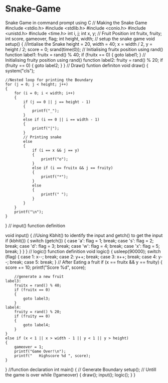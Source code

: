 # Snake-Game
Snake Game in command prompt using C
// Making the Snake Game
#include <stdio.h>
#include <stdlib.h>
#include <conio.h>
#include <unistd.h>
#include <time.h>
int i, j;
int x, y;
// Fruit Position
int fruitx, fruity;
int score, gameover, flag;
int height, width;
// setup the snake game
void setup()
{ //Intialise the Snake
	height = 20, width = 40;
	x = width / 2, y = height / 2;
	score = 0;
	srand(time(0));
// Initialising fruitx position using rand() function
label1:
	fruitx = rand() % 40;
	if (fruitx == 0)
	{
		goto label1;
	}
// Initialising fruity position using rand() function
label2:
	fruity = rand() % 20;
	if (fruity == 0)
	{
		goto label2;
	}
}
// Draw() funtion definiton
void draw()
{
	system("cls");

	//Nested loop for printing the Boundary
	for (j = 0; j < height; j++)
	{
		for (i = 0; i < width; i++)
		{
			if (j == 0 || j == height - 1)
			{
				printf("_");
			}
			else if (i == 0 || i == width - 1)
			{
				printf("|");
			}
			// Printing snake
			else
			{
				if (i == x && j == y)
				{
					printf("o");
				}
				else if (i == fruitx && j == fruity)
				{
					printf("*");
				}
				else
				{
					printf(" ");
				}
			}
		}
		printf("\n");
	}
}
// input() function definition

void input()
{ //Using Kbhit() to identify the input and getch() to get the input
	if (kbhit())
	{
		switch (getch())
		{
		case 'a':
			flag = 1;
			break;
		case 's':
			flag = 2;
			break;
		case 'd':
			flag = 3;
			break;
		case 'w':
			flag = 4;
			break;
		case 'x':
			flag = 5;
			break;
		}
	}
}
// logic() function definition
void logic()
{
	usleep(90000);
	switch (flag)
	{
	case 1:
		x--;
		break;
	case 2:
		y++;
		break;
	case 3:
		x++;
		break;
	case 4:
		y--;
		break;
	case 5:
		break;
	}
	// After Eating a fruit
	if (x == fruitx && y == fruity)
	{
		score += 10;
		printf("Score %d", score);

		//generate a new fruit
	label3:
		fruitx = rand() % 40;
		if (fruitx == 0)
		{
			goto label3;
		}
	label4:
		fruity = rand() % 20;
		if (fruity == 0)
		{
			goto label4;
		}
	}
	else if (x < 1 || x > width - 1 || y < 1 || y > height)
	{
		gameover = 1;
		printf("Game Over!\n");
		printf("   Highscore %d ", score);
	}
}
//function declaration
int main()
{ // Generate Boundary
	setup();
	// Untill the game is over
	while (!gameover)
	{
		draw();
		input();
		logic();
	}
}
